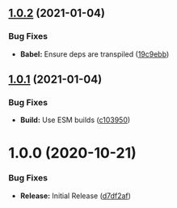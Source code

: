 ## [1.0.2](https://github.com/ideal-postcodes/postcode-lookup-bundled/compare/1.0.1...1.0.2) (2021-01-04)


### Bug Fixes

* **Babel:** Ensure deps are transpiled ([19c9ebb](https://github.com/ideal-postcodes/postcode-lookup-bundled/commit/19c9ebb054e6735cd82f4234be9f564ed44d20b2))

## [1.0.1](https://github.com/ideal-postcodes/postcode-lookup-bundled/compare/1.0.0...1.0.1) (2021-01-04)


### Bug Fixes

* **Build:** Use ESM builds ([c103950](https://github.com/ideal-postcodes/postcode-lookup-bundled/commit/c1039506dc95e763f881e5f360a111c4e337a3ef))

# 1.0.0 (2020-10-21)


### Bug Fixes

* **Release:** Initial Release ([d7df2af](https://github.com/ideal-postcodes/postcode-lookup-bundled/commit/d7df2af1e83873058f310d9790d332ec8ac013e8))
